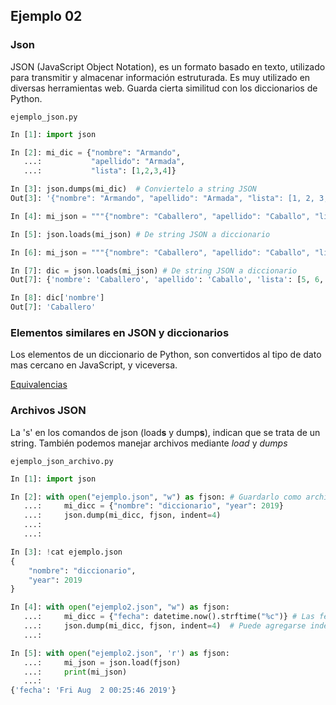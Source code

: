 ## Ejemplo 02

### Json

JSON (JavaScript Object Notation), es un formato basado en texto, utilizado para transmitir y almacenar información estruturada. Es muy utilizado en diversas herramientas web. Guarda cierta similitud con los diccionarios de Python.


`ejemplo_json.py`
```python
In [1]: import json

In [2]: mi_dic = {"nombre": "Armando", 
   ...:           "apellido": "Armada", 
   ...:           "lista": [1,2,3,4]}

In [3]: json.dumps(mi_dic)  # Conviertelo a string JSON
Out[3]: '{"nombre": "Armando", "apellido": "Armada", "lista": [1, 2, 3, 4]}'

In [4]: mi_json = """{"nombre": "Caballero", "apellido": "Caballo", "lista": [5,6,7,8]}"""

In [5]: json.loads(mi_json) # De string JSON a diccionario

In [6]: mi_json = """{"nombre": "Caballero", "apellido": "Caballo", "lista": [5,6,7,8]}""" 

In [7]: dic = json.loads(mi_json) # De string JSON a diccionario
Out[7]: {'nombre': 'Caballero', 'apellido': 'Caballo', 'lista': [5, 6, 7, 8]}

In [8]: dic['nombre']
Out[7]: 'Caballero'
```

### Elementos similares en JSON y diccionarios

Los elementos de un diccionario de Python, son convertidos al tipo de dato mas cercano en JavaScript, y viceversa.

[Equivalencias](./elementos.png)

### Archivos JSON

La 's' en los comandos de json (load**s** y dump**s**), indican que se trata de un string. También podemos manejar archivos mediante *load* y *dumps*

`ejemplo_json_archivo.py`
```python
In [1]: import json 

In [2]: with open("ejemplo.json", "w") as fjson: # Guardarlo como archivo
   ...:     mi_dicc = {"nombre": "diccionario", "year": 2019} 
   ...:     json.dump(mi_dicc, fjson, indent=4)  
   ...:      
   ...:

In [3]: !cat ejemplo.json    
{
    "nombre": "diccionario",
    "year": 2019
}

In [4]: with open("ejemplo2.json", "w") as fjson: 
   ...:     mi_dicc = {"fecha": datetime.now().strftime("%c")} # Las fechas necesitan convertirse 
   ...:     json.dump(mi_dicc, fjson, indent=4)  # Puede agregarse indentación
   ...: 

In [5]: with open("ejemplo2.json", 'r') as fjson: 
   ...:     mi_json = json.load(fjson) 
   ...:     print(mi_json) 
   ...:                                                                                                                                                         
{'fecha': 'Fri Aug  2 00:25:46 2019'}

```